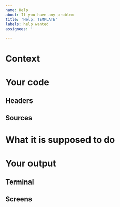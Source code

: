 ```yaml
---
name: Help
about: If you have any problem
title: 'Help: TEMPLATE'
labels: help wanted
assignees: ''

---
```


# Context

# Your code

## Headers

## Sources

# What it is supposed to do

# Your output

## Terminal

## Screens

